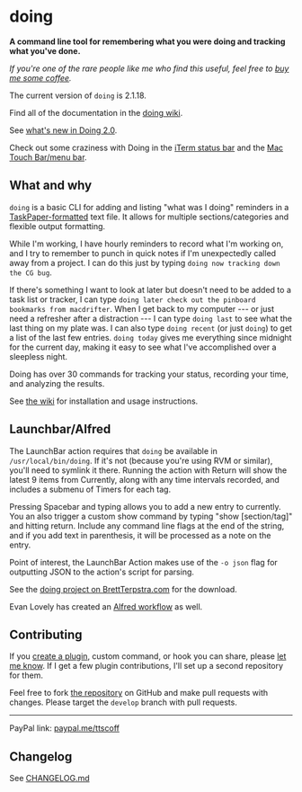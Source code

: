 # doing

**A command line tool for remembering what you were doing and tracking what
you've done.**

_If you're one of the rare people like me who find this useful, feel free to
[buy me some coffee][donate]._

<!--README-->

The current version of `doing` is <!--VER-->2.1.18<!--END VER-->.

Find all of the documentation in the [doing wiki][wiki].

See [what's new in Doing 2.0][doing 2].

Check out some craziness with Doing in the [iTerm status bar][status bar] and
the [Mac Touch Bar/menu bar][touch bar].

## What and why

`doing` is a basic CLI for adding and listing "what was I doing" reminders in a
[TaskPaper-formatted](https://www.taskpaper.com) text file. It allows for
multiple sections/categories and flexible output formatting.

While I'm working, I have hourly reminders to record what I'm working on, and I
try to remember to punch in quick notes if I'm unexpectedly called away from a
project. I can do this just by typing `doing now tracking down the CG bug`.

If there's something I want to look at later but doesn't need to be added to a
task list or tracker, I can type `doing later check out the pinboard bookmarks
from macdrifter`. When I get back to my computer --- or just need a refresher
after a distraction --- I can type `doing last` to see what the last thing on
my plate was. I can also type `doing recent` (or just `doing`) to get a list of
the last few entries. `doing today` gives me everything since midnight for the
current day, making it easy to see what I've accomplished over a sleepless
night.

Doing has over 30 commands for tracking your status, recording your time, and
analyzing the results.

See [the wiki][wiki] for installation and usage instructions.

## Launchbar/Alfred

The LaunchBar action requires that `doing` be available in
`/usr/local/bin/doing`. If it's not (because you're using RVM or similar),
you'll need to symlink it there. Running the action with Return will show the
latest 9 items from Currently, along with any time intervals recorded, and
includes a submenu of Timers for each tag.

Pressing Spacebar and typing allows you to add a new entry to currently. You an
also trigger a custom show command by typing "show [section/tag]" and hitting
return. Include any command line flags at the end of the string, and if you add
text in parenthesis, it will be processed as a note on the entry.

Point of interest, the LaunchBar Action makes use of the `-o json` flag for
outputting JSON to the action's script for parsing.

<!--GITHUB-->

See the [doing project on BrettTerpstra.com][bt doing] for the download.

<!--END GITHUB-->
<!--JEKYLL
{% download 117 %} 
-->

Evan Lovely has created an [Alfred workflow][] as well.

## Contributing

If you [create a plugin][], custom command, or hook you can share, please
[let me know][contact]. If I get a few plugin contributions, I'll set up a
second repository for them.

Feel free to fork [the repository][github] on GitHub and make pull requests
with changes. Please target the `develop` branch with pull requests.

[bt doing]: https://brettterpstra.com/projects/doing/
[donate]: http://brettterpstra.com/donate/
[github]: https://github.com/ttscoff/doing/
[wiki]: https://github.com/ttscoff/doing/wiki
[doing 2]: https://brettterpstra.com/2021/11/20/doing-2-dot-0/
[status bar]: https://brettterpstra.com/2021/10/15/see-what-youre-doing-in-the-iterm-status-bar/
[touch bar]: https://brettterpstra.com/2021/07/21/crazy-bettertouchtool-touch-bar-simulator/
[create a plugin]: https://github.com/ttscoff/doing/wiki/Creating-Plugins
[contact]: https://brettterpstra.com/contact/
[alfred workflow]: http://www.evanlovely.com/blog/technology/alfred-for-terpstras-doing/

<!--END README-->

---

PayPal link: [paypal.me/ttscoff](https://paypal.me/ttscoff)

## Changelog

See [CHANGELOG.md](https://github.com/ttscoff/doing/blob/master/CHANGELOG.md)
